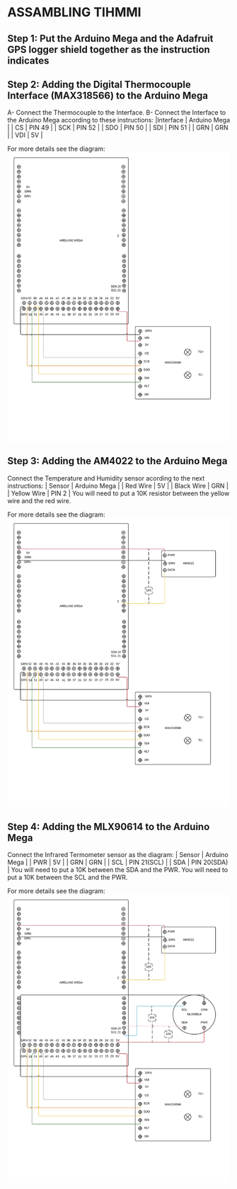 ﻿# ASSAMBLING TIHMMI

## Step 1: Put the Arduino Mega and the Adafruit GPS logger shield together as the instruction indicates

## Step 2: Adding the Digital Thermocouple Interface (MAX318566) to the Arduino Mega
 A- Connect the Thermocouple to the Interface.
 B- Connect the Interface to the Arduino Mega according to these instructions:
 |Interface | Arduino Mega |
 | CS       | PIN 49       |
 | SCK      | PIN 52       |
 | SDO      | PIN 50       |
 | SDI      | PIN 51       |
 | GRN      | GRN          |
 | VDI      | 5V           |
 
For more details see the diagram:
![](Steps1.jpg)

## Step 3: Adding the AM4022 to the Arduino Mega
Connect the Temperature and Humidity sensor acording to the next instructions:
| Sensor      | Arduino Mega |
| Red Wire    | 5V           |
| Black Wire  | GRN          |
| Yellow Wire | PIN 2        |
You will need to put a 10K resistor between the yellow wire and the red wire.

For more details see the diagram:
![](Step2.jpg)


## Step 4: Adding the MLX90614 to the Arduino Mega
Connect the Infrared Termometer sensor as the diagram:
| Sensor      | Arduino Mega |
| PWR         | 5V           |
| GRN         | GRN          |
| SCL         | PIN 21(SCL)  |
| SDA         | PIN 20(SDA)  |
You will need to put a 10K between the SDA and the PWR.
You will need to put a 10K between the SCL and the PWR.

For more details see the diagram:
![](Step3.jpg)

 
